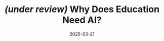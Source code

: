 ---
title: "<i>(under review)</i> Why Does Education Need AI?"
collection: publications
date: 2025-03-21
venue: 'AERA'
paperurl: 
pdf: 
citation: 'AERA 2025'
excerpt: 'Artificial intelligence (AI) is profoundly transforming society. Why does education need AI, and what will AI mean for educational justice? At present, curiosity and optimism pervade the field. Researchers are studying and piloting AI-based interventions across multiple levels of the education system (e.g., Zhai et al., 2024). Education policymakers are executing high-stakes financial decisions related to AI.[1] Some researchers argue that the “train has left the station,” and that education stakeholders should shift focus away from considering the risks of AI to embracing its promise (Zhai, & Nehm, 2023). We strongly disagree with any unfettered optimism towards AI. We worry that researchers have not deeply considered the potential and documented harms of AI—especially towards minoritized students, their communities, and schools. We argue that serious appraisals of the downside risks of AI in education are our professional responsibility. The purpose of this session is to open needed dialogue about the harms of AI in education. We intentionally frame the session from a lens of robust skepticism. We do not assume that AI is necessary for education or for educational justice. We will discuss known harms documented across interdisciplinary literature, as well as engage in reasoned speculation about future harms.'
---